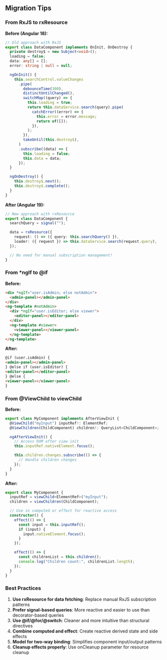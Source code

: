 ## Migration Tips

### From RxJS to rxResource

**Before (Angular 18):**

```typescript
// Old approach with RxJS
export class DataComponent implements OnInit, OnDestroy {
  private destroy$ = new Subject<void>();
  loading = false;
  data: any[] = [];
  error: string | null = null;

  ngOnInit() {
    this.searchControl.valueChanges
      .pipe(
        debounceTime(300),
        distinctUntilChanged(),
        switchMap((query) => {
          this.loading = true;
          return this.dataService.search(query).pipe(
            catchError((error) => {
              this.error = error.message;
              return of([]);
            }),
          );
        }),
        takeUntil(this.destroy$),
      )
      .subscribe((data) => {
        this.loading = false;
        this.data = data;
      });
  }

  ngOnDestroy() {
    this.destroy$.next();
    this.destroy$.complete();
  }
}
```

**After (Angular 19):**

```typescript
// New approach with rxResource
export class DataComponent {
  searchQuery = signal("");

  data = rxResource({
    request: () => ({ query: this.searchQuery() }),
    loader: ({ request }) => this.dataService.search(request.query),
  });

  // No need for manual subscription management!
}
```

### From \*ngIf to @if

**Before:**

```html
<div *ngIf="user.isAdmin; else notAdmin">
  <admin-panel></admin-panel>
</div>
<ng-template #notAdmin>
  <div *ngIf="user.isEditor; else viewer">
    <editor-panel></editor-panel>
  </div>
  <ng-template #viewer>
    <viewer-panel></viewer-panel>
  </ng-template>
</ng-template>
```

**After:**

```html
@if (user.isAdmin) {
<admin-panel></admin-panel>
} @else if (user.isEditor) {
<editor-panel></editor-panel>
} @else {
<viewer-panel></viewer-panel>
}
```

### From @ViewChild to viewChild

**Before:**

```typescript
export class MyComponent implements AfterViewInit {
  @ViewChild("myInput") inputRef!: ElementRef;
  @ViewChildren(ChildComponent) children!: QueryList<ChildComponent>;

  ngAfterViewInit() {
    // Access DOM after view init
    this.inputRef.nativeElement.focus();

    this.children.changes.subscribe(() => {
      // Handle children changes
    });
  }
}
```

**After:**

```typescript
export class MyComponent {
  inputRef = viewChild<ElementRef>("myInput");
  children = viewChildren(ChildComponent);

  // Use in computed or effect for reactive access
  constructor() {
    effect(() => {
      const input = this.inputRef();
      if (input) {
        input.nativeElement.focus();
      }
    });

    effect(() => {
      const childrenList = this.children();
      console.log("Children count:", childrenList.length);
    });
  }
}
```

### Best Practices

1. **Use rxResource for data fetching**: Replace manual RxJS subscription patterns
2. **Prefer signal-based queries**: More reactive and easier to use than decorator-based queries
3. **Use @if/@for/@switch**: Cleaner and more intuitive than structural directives
4. **Combine computed and effect**: Create reactive derived state and side effects
5. **Model for two-way binding**: Simplifies component input/output patterns
6. **Cleanup effects properly**: Use onCleanup parameter for resource cleanup
